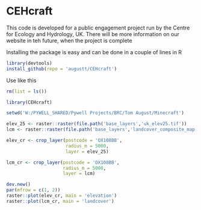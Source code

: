 # CEHcraft

This code is developed for a public engagement project run by the Centre for Ecology and Hydrology, UK. There will be more information on our website in teh future, when the project is complete

Installing the package is easy and can be done in a couple of lines in R

```r
library(devtools)
install_github(repo = 'augustt/CEHcraft')
```

Use like this

```r
rm(list = ls())

library(CEHcraft)

setwd('W:/PYWELL_SHARED/Pywell Projects/BRC/Tom August/Minecraft')

elev_25 <- raster::raster(file.path('base_layers','uk_elev25.tif'))
lcm <- raster::raster(file.path('base_layers','landcover_composite_map.tif'))

elev_cr <- crop_layer(postcode = 'OX108BB',
                      radius_m = 5000,
                      layer = elev_25)

lcm_cr <- crop_layer(postcode = 'OX108BB',
                     radius_m = 5000,
                     layer = lcm)

dev.new()
par(mfrow = c(1, 2))
raster::plot(elev_cr, main = 'elevation')
raster::plot(lcm_cr, main = 'landcover')
```